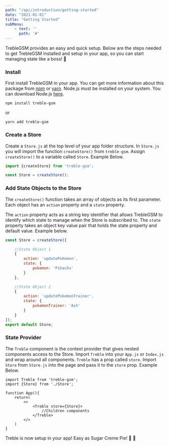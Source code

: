 ```yaml
---
path: "/api/introduction/getting-started"
date: "2021-01-01"
title: "Getting Started"
subMenu: 
    - text: ''
      path: '#'
---
```


TrebleGSM provides an easy and quick setup.  Below are the steps needed to get TrebleGSM installed and setup in your app, so you can start managing state like a boss! 💪

### Install
First install TrebleGSM in your app.  You can get more information about this package from [npm](https://www.npmjs.com/package/treble-gsm/v/2.1.4) or [yarn](https://classic.yarnpkg.com/en/package/treble-gsm). Node.js must be installed on your system. You can download Node.js [here](https://nodejs.org/en/).
```
npm install treble-gsm
```
or
```
yarn add treble-gsm
```

### Create a Store
Create a `Store.js` at the top level of your app folder structure. In `Store.js` you will import the function `createStore()` from `treble-gsm`.  Assign `createStore()` to a variable called `Store`. Example Below.
```javascript
import {createStore} from 'treble-gsm';

const Store = createStore();
```

### Add State Objects to the Store
The `createStore()` function takes an array of objects as its first parameter.  Each object has an `action` property and a `state` property. 

The `action` property acts as a string key identifier that allows TrebleGSM to identify which state to manage when the Store is subscribed to.  The `state` property takes an object key value pair that holds the state property and default value. Example below.
```javascript
const Store = createStore([

    //State Object 1
    {
        action: 'updatePokemon',
        state: {
            pokemon: 'Pikachu'
        }
    },

    //State Object 2
    {
        action: 'updatePokemonTrainer',
        state: {
            pokemonTrainer: 'Ash'
        }
    }
]);
export default Store;

```

### State Provider
The `Treble` component is the context provider that gives nested components access to the Store. Import `Treble` into your `App.js` or `Index.js` and wrap around all components. `Treble` has a prop called `store`. Import `Store` from `Store.js` into the page and pass it to the `store` prop. Example Below.
```JSX
import Treble from 'treble-gsm';
import {Store} from './Store';

function App(){
    return(
        <>
            <Treble store={Store}>
                //Children components
            </Treble>
        </>
    )
} 
```

Treble is now setup in your app! Easy as Sugar Creme Pie! &#129383; &#x1F929;
